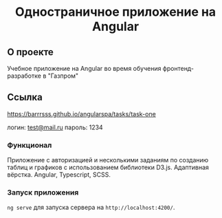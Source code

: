 <h1 align="center">Одностраничное приложение на Angular</h1>

## О проекте
Учебное приложение на Angular во время обучения фронтенд-разработке в "Газпром"

## Ссылка
https://barrrsss.github.io/angularspa/tasks/task-one


логин: test@mail.ru
пароль: 1234

### Функционал
Приложение с авторизацией и несколькими заданиям по созданию таблиц и графиков с использованием библиотеки D3.js. Адаптивная вёрстка.
Angular, Typescript, SCSS.

### Запуск приложения 

`ng serve` для запуска сервера на `http://localhost:4200/`.
